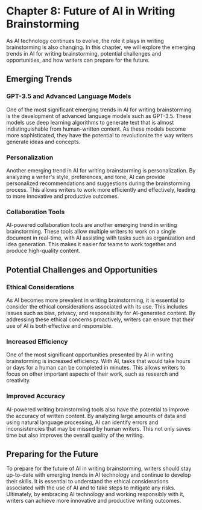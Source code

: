 Chapter 8: Future of AI in Writing Brainstorming
================================================

As AI technology continues to evolve, the role it plays in writing brainstorming is also changing. In this chapter, we will explore the emerging trends in AI for writing brainstorming, potential challenges and opportunities, and how writers can prepare for the future.

Emerging Trends
---------------

### GPT-3.5 and Advanced Language Models

One of the most significant emerging trends in AI for writing brainstorming is the development of advanced language models such as GPT-3.5. These models use deep learning algorithms to generate text that is almost indistinguishable from human-written content. As these models become more sophisticated, they have the potential to revolutionize the way writers generate ideas and concepts.

### Personalization

Another emerging trend in AI for writing brainstorming is personalization. By analyzing a writer's style, preferences, and tone, AI can provide personalized recommendations and suggestions during the brainstorming process. This allows writers to work more efficiently and effectively, leading to more innovative and productive outcomes.

### Collaboration Tools

AI-powered collaboration tools are another emerging trend in writing brainstorming. These tools allow multiple writers to work on a single document in real-time, with AI assisting with tasks such as organization and idea generation. This makes it easier for teams to work together and produce high-quality content.

Potential Challenges and Opportunities
--------------------------------------

### Ethical Considerations

As AI becomes more prevalent in writing brainstorming, it is essential to consider the ethical considerations associated with its use. This includes issues such as bias, privacy, and responsibility for AI-generated content. By addressing these ethical concerns proactively, writers can ensure that their use of AI is both effective and responsible.

### Increased Efficiency

One of the most significant opportunities presented by AI in writing brainstorming is increased efficiency. With AI, tasks that would take hours or days for a human can be completed in minutes. This allows writers to focus on other important aspects of their work, such as research and creativity.

### Improved Accuracy

AI-powered writing brainstorming tools also have the potential to improve the accuracy of written content. By analyzing large amounts of data and using natural language processing, AI can identify errors and inconsistencies that may be missed by human writers. This not only saves time but also improves the overall quality of the writing.

Preparing for the Future
------------------------

To prepare for the future of AI in writing brainstorming, writers should stay up-to-date with emerging trends in AI technology and continue to develop their skills. It is essential to understand the ethical considerations associated with the use of AI and to take steps to mitigate any risks. Ultimately, by embracing AI technology and working responsibly with it, writers can achieve more innovative and productive writing outcomes.
